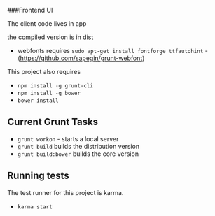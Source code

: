 ###Frontend UI

The client code lives in app

the compiled version is in dist

* webfonts requires `sudo apt-get install fontforge ttfautohint` - (https://github.com/sapegin/grunt-webfont)

This project also requires

* `npm install -g grunt-cli`
* `npm install -g bower`
* `bower install`

## Current Grunt Tasks

* `grunt workon` - starts a local server
* `grunt build` builds the distribution version
* `grunt build:bower` builds the core version

## Running tests

The test runner for this project is karma.

* `karma start`
